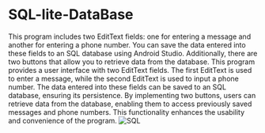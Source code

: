 # SQL-lite-DataBase
This program includes two EditText fields: one for entering a message and another for entering a phone number. You can save the data entered into these fields to an SQL database using Android Studio. Additionally, there are two buttons that allow you to retrieve data from the database.
This program provides a user interface with two EditText fields. The first EditText is used to enter a message, 
while the second EditText is used to input a phone number. The data entered into these fields can be saved to an SQL database, ensuring its persistence. By implementing two buttons,
users can retrieve data from the database, enabling them to access previously saved messages and phone numbers. This functionality enhances the usability and convenience of the program.
![SQL](https://github.com/Nouragami7/SQL-lite-DataBase/assets/91218516/78a81cd8-a9e2-480c-94f9-e21dfeb01b1c)

